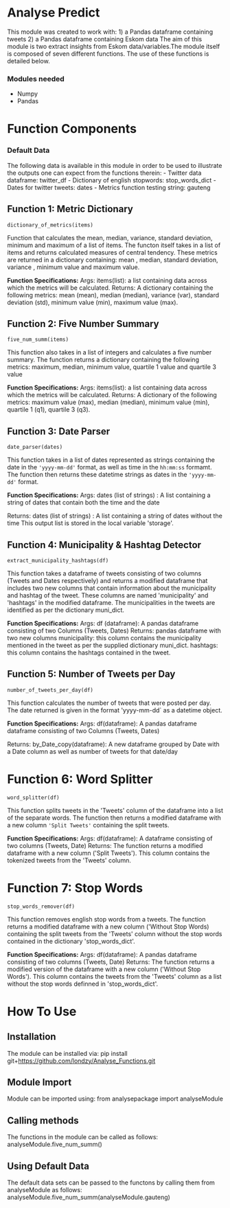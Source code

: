 # Analyse Predict

This module was created to work with:
    1) a Pandas dataframe containing tweets
    2) a Pandas dataframe containing Eskom data
The aim of this module is two extract insights from Eskom data/variables.The module itself is composed of seven different functions. The use of these functions is detailed below.

### Modules needed
- Numpy
- Pandas

# Function Components

### Default Data
The following data is available in this module in order to be used to illustrate the outputs one can expect from the functions therein: 
    - Twitter data dataframe: twitter_df
    - Dictionary of english stopwords: stop_words_dict
    - Dates for twitter tweets: dates
    - Metrics function testing string: gauteng

## Function 1: Metric Dictionary
    dictionary_of_metrics(items)

Function that calculates the mean, median, variance, standard deviation, minimum and maximum of a list of items. The functon itself takes in a list of items and returns calculated measures of central tendency. These metrics are returned in a dictionary containing: mean , median, standard deviation, variance , minimum value and maximum value.

**Function Specifications:**
Args:
    items(list): a list containing data across which the metrics will be calculated.
Returns:
    A dictionary containing the following metrics: mean (mean), median (median), variance (var), standard deviation (std), minimum value (min), maximum value (max).


## Function 2: Five Number Summary
    five_num_summ(items)

 This function also takes in a list of integers and calculates a five number summary. The function returns a dictionary containing the following metrics: maximum, median, minimum value, quartile 1 value and quartile 3 value

**Function Specifications:**
Args:
    items(list): a list containing data across which the metrics will be calculated.
Returns:
    A dictionary of the following metrics: maximum value (max), median (median), minimum value (min), quartile 1 (q1), quartile 3 (q3).


## Function 3: Date Parser
    date_parser(dates)

This function takes in a list of dates represented as strings containing the date in the `'yyyy-mm-dd'` format, as well as time in the `hh:mm:ss` formamt. The function then returns these datetime strings as dates in the `'yyyy-mm-dd'` format.

**Function Specifications:**
Args:
    dates (list of strings) : A list containing a string of dates that contain both the time and the date
    
Returns:
    dates (list of strings) : A list containing a string of dates without the time
    This output list is stored in the local variable 'storage'.


## Function 4: Municipality & Hashtag Detector
    extract_municipality_hashtags(df)

This function takes a dataframe of tweets consisting of two columns (Tweets and Dates respectively) and returns a modified dataframe that includes two new columns that contain information about the municipality and hashtag of the tweet. These columns are named 'municipality' and 'hashtags' in the modified dataframe. The municipalities in the tweets are identified as per the dictionary muni_dict.

**Function Specifications:**
Args:
    df (dataframe): A pandas dataframe consisting of two Columns (Tweets, Dates)
Returns:
    pandas dataframe with two new columns
    municipality: this column contains the municipality mentioned in the tweet as per the supplied dictionary muni_dict.
    hashtags: this column contains the hashtags contained in the tweet.


## Function 5: Number of Tweets per Day
    number_of_tweets_per_day(df)

This function calculates the number of tweets that were posted per day. The date returned is given in the format 'yyyy-mm-dd` as a datetime object.

**Function Specifications:**
Args:
    df(dataframe): A pandas dataframe dataframe consisting of two Columns (Tweets, Dates)

Returns:
    by_Date_copy(dataframe): A new dataframe grouped by Date with a Date column as well as number of tweets for that date/day


# Function 6: Word Splitter
    word_splitter(df)
    
This function splits tweets in the 'Tweets' column of the dataframe into a list of the separate words. The function then returns a modified dataframe with a new column `'Split Tweets'` containing the split tweets.

**Function Specifications:**
Args:
    df(dataframe): A dataframe consisting of two columns (Tweets, Date)
Returns:
    The function returns a modified dataframe with a new column ('Split Tweets'). This column contains the tokenized tweets from the 'Tweets' column.

# Function 7: Stop Words
    stop_words_remover(df)

This function removes english stop words from a tweets. The function returns a modified dataframe with a new column ('Without Stop Words) containing the split tweets from the 'Tweets' column without the stop words contained in the dictionary 'stop_words_dict'.

**Function Specifications:**
Args:
    df(dataframe): A pandas dataframe consisting of two columns (Tweets, Date)
Returns:
    The function returns a modified version of the dataframe with a new column ('Without Stop Words'). This column contains the tweets from the 'Tweets' column as a list without the stop words definned in 'stop_words_dict'.

# How To Use

## Installation
The module can be installed via: 
pip install git+https://github.com/londzy/Analyse_Functions.git

## Module Import
Module can be imported using:
from analysepackage import analyseModule

## Calling methods
The functions in the module can be called as follows:
analyseModule.five_num_summ()

## Using Default Data
The default data sets can be passed to the functons by calling them from analyseModule as follows:
analyseModule.five_num_summ(analyseModule.gauteng)


